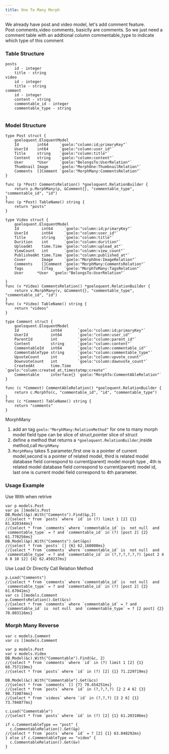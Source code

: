 ```yaml
---
title: One To Many Morph
---
```


We already have post and video model, let's add comment feature.  
Post comments,video comments, basiclly are comments. So we just need a comment table with an addtional column
commentable_type to indicate which type of this comment

### Table Structure

```
posts
    id - integer
    title - string
video
    id - integer
    title - string
comment
    id - integer
    content - string
    commentable_id - integer
    commentable_type - string
   
```

### Model Structure

```
type Post struct {
	goeloquent.EloquentModel
	Id        int64     `goelo:"column:id;primaryKey"`
	UserId    int64     `goelo:"column:user_id"`
	Title     string    `goelo:"column:title"`
	Content   string    `goelo:"column:content"`
	User      *User     `goelo:"BelongsTo:UserRelation"`
	Thumbnail Image     `goelo:"MorphOne:ThumbnailRelation"`
	Comments  []Comment `goelo:"MorphMany:CommentsRelation"`
}

func (p *Post) CommentsRelation() *goeloquent.RelationBuilder {
	return p.MorphMany(p, &Comment{}, "commentable_type", "commentable_id", "id")
}
func (p *Post) TableName() string {
	return "posts"
}

type Video struct {
	goeloquent.EloquentModel
	Id          int64     `goelo:"column:id;primaryKey"`
	UserId      int64     `goelo:"column:user_id"`
	Title       string    `goelo:"column:title"`
	Durition    int       `goelo:"column:durition"`
	UploadAt    time.Time `goelo:"column:upload_at"`
	ViewCount   int       `goelo:"column:view_count"`
	PublishedAt time.Time `goelo:"column:published_at"`
	Cover       Image     `goelo:"MorphOne:ImageRelation"`
	Comments    []Comment `goelo:"MorphMany:CommentsRelation"`
	Tags        []Tag     `goelo:"MorphToMany:TagsRelation"`
	User      *User  `goelo:"BelongsTo:UserRelation"`

}
func (v *Video) CommentsRelation() *goeloquent.RelationBuilder {
	return v.MorphMany(v, &Comment{}, "commentable_type", "commentable_id", "id")
}
func (v *Video) TableName() string {
	return "videos"
}

type Comment struct {
	goeloquent.EloquentModel
	Id              int64       `goelo:"column:id;primaryKey"`
	UserId          int64       `goelo:"column:user_id"`
	ParentId        int         `goelo:"column:parent_id"`
	Content         string      `goelo:"column:content"`
	CommentableId   int64       `goelo:"column:commentable_id"`
	CommentableType string      `goelo:"column:commentable_type"`
	UpvoteCount     int         `goelo:"column:upvote_count"`
	DownvoteCount   int         `goelo:"column:downvote_count"`
	CreatedAt       time.Time   `goelo:"column:created_at,timestatmp:create"`
	Commentable     interface{} `goelo:"MorphTo:CommentAbleRelation"`
}

func (c *Comment) CommentAbleRelation() *goeloquent.RelationBuilder {
	return c.MorphTo(c, "commentable_id", "id", "commentable_type")
}
func (c *Comment) TableName() string {
	return "comments"
}
```

MorphMany

1. add an tag ``goelo:"MorphMany:RelationMethod"`` for one to many morph model field type can be slice of struct,pointer
   slice of struct
2. define a method that returns a `*goeloquent.RelationBuilder`,inside method,call `MorphMany`
3. `MorphMany` takes 5 parameter,first one is a pointer of current model,second is a pointer of related model, third is
   related model database field correspond to current(parent) model morph type , 4th is related model database field
   correspond to current(parent) model id, last one is current model field correspond to 4th parameter.

### Usage Example

Use With when retrive

```
var p models.Post
var ps []models.Post
DB.Model(&p).With("Comments").Find(&p,2)
//{select * from `posts` where `id` in (?) limit 1 [2] {1} 61.820344ms}
//{select * from `comments` where `commentable_id` is  not null  and `commentable_type` = ? and `commentable_id` in (?) [post 2] {2} 61.770256ms}
DB.Model(&p).With("Comments").Get(&ps)
//{select * from `posts` [] {6} 62.168008ms}
//{select * from `comments` where `commentable_id` is  not null  and `commentable_type` = ? and `commentable_id` in (?,?,?,?,?,?) [post 2 4 6 8 10 12] {4} 62.450237ms}

```

Use Load Or Directly Call Relation Method

```
p.Load("Comments")
//{select * from `comments` where `commentable_id` is  not null  and `commentable_type` = ? and `commentable_id` in (?) [post 2] {2} 61.67041ms}
var cs []models.Comment
p.CommentsRelation().Get(&cs)
//{select * from `comments` where `commentable_id` = ? and `commentable_id` is  not null  and `commentable_type` = ? [2 post] {2} 70.803116ms}
```
### Morph Many Reverse
```
var c models.Comment
var cs []models.Comment

var p models.Post
var v models.Video
DB.Model(&c).With("Commentable").Find(&c, 2)
//{select * from `comments` where `id` in (?) limit 1 [2] {1} 60.757119ms}
//{select * from `posts` where `id` in (?) [2] {1} 71.229719ms}

DB.Model(&c).With("Commentable").Get(&cs)
//{select * from `comments` [] {7} 70.454251ms}
//{select * from `posts` where `id` in (?,?,?,?) [2 2 4 6] {3} 90.719874ms}
//{select * from `videos` where `id` in (?,?,?) [2 2 6] {1} 73.704877ms}

c.Load("Commentable")
//{select * from `posts` where `id` in (?) [2] {1} 61.203106ms}

if c.CommentableType == "post" {
  c.CommentableRelation().Get(&p)
//{select * from `posts` where `id` = ? [2] {1} 63.048292ms}
} else if c.CommentableType == "video" {
  c.CommentableRelation().Get(&v)
}
```
